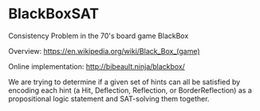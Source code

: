 # BlackBoxSAT
Consistency Problem in the 70's board game BlackBox

Overview: https://en.wikipedia.org/wiki/Black_Box_(game)

Online implementation: http://bibeault.ninja/blackbox/ 

We are trying to determine if a given set of hints can all be satisfied by encoding each hint (a Hit, Deflection, Reflection, or BorderReflection) 
as a propositional logic statement and SAT-solving them together. 
